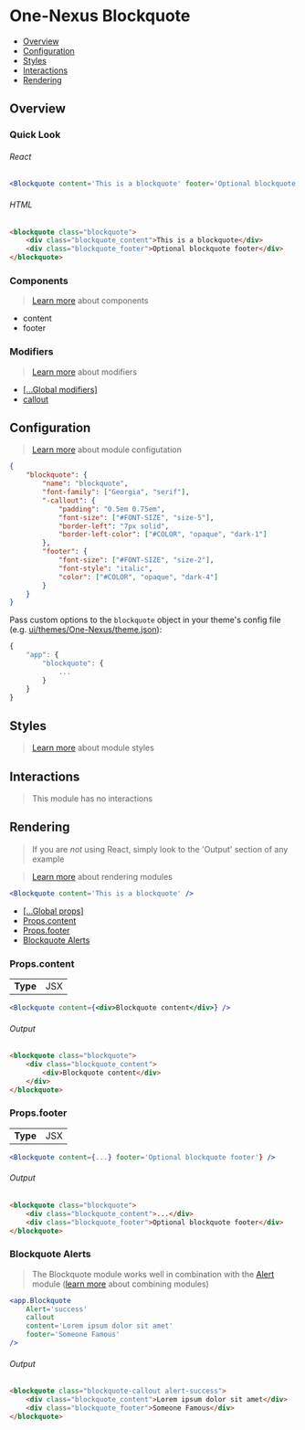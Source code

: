 # One-Nexus Blockquote

* [Overview](#overview)
* [Configuration](#configuration)
* [Styles](#styles)
* [Interactions](#interactions)
* [Rendering](#rendering)

## Overview

### Quick Look

###### React

```jsx
<Blockquote content='This is a blockquote' footer='Optional blockquote footer' />
```

###### HTML

```html
<blockquote class="blockquote">
    <div class="blockquote_content">This is a blockquote</div>
    <div class="blockquote_footer">Optional blockquote footer</div>
</blockquote>
```

### Components

> [Learn more](https://github.com/esr360/One-Nexus/wiki/Components) about components

* content
* footer

### Modifiers

> [Learn more](https://github.com/esr360/One-Nexus/wiki/Modifiers) about modifiers

* [[...Global modifiers]](https://github.com/esr360/One-Nexus/wiki/Global-Modifiers)
* [callout](#configuration)

## Configuration

> [Learn more](https://github.com/esr360/One-Nexus/wiki/Module-Configuration) about module configutation

```json
{
    "blockquote": {
        "name": "blockquote",
        "font-family": ["Georgia", "serif"],
        "-callout": {
            "padding": "0.5em 0.75em",
            "font-size": ["#FONT-SIZE", "size-5"],
            "border-left": "7px solid",
            "border-left-color": ["#COLOR", "opaque", "dark-1"]
        },
        "footer": {
            "font-size": ["#FONT-SIZE", "size-2"],
            "font-style": "italic",
            "color": ["#COLOR", "opaque", "dark-4"]
        }
    }
}
```

Pass custom options to the `blockquote` object in your theme's config file (e.g. [ui/themes/One-Nexus/theme.json](../../../themes/One-Nexus/theme.json)):

```js
{
    "app": {
        "blockquote": {
            ...
        }
    }
}
```

## Styles

> [Learn more](https://github.com/esr360/One-Nexus/wiki/Styling-a-module) about module styles

## Interactions

> This module has no interactions

## Rendering

> If you are *not* using React, simply look to the 'Output' section of any example

> [Learn more](https://github.com/esr360/One-Nexus/wiki/Rendering-a-module) about rendering modules

```jsx
<Blockquote content='This is a blockquote' />
```

* [[...Global props]](https://github.com/esr360/One-Nexus/wiki/Rendering-a-module#global-props)
* [Props.content](#propscontent)
* [Props.footer](#propsfooter)
* [Blockquote Alerts](#blockquote-alerts)

### Props.content

<table>
    <tr>
        <td><b>Type</b></td>
        <td>JSX</td>
    </tr>
</table>

```jsx
<Blockquote content={<div>Blockquote content</div>} />
```

###### Output

```html
<blockquote class="blockquote">
    <div class="blockquote_content">
        <div>Blockquote content</div>
    </div>
</blockquote>
```

### Props.footer

<table>
    <tr>
        <td><b>Type</b></td>
        <td>JSX</td>
    </tr>
</table>

```jsx
<Blockquote content={...} footer='Optional blockquote footer'} />
```

###### Output

```html
<blockquote class="blockquote">
    <div class="blockquote_content">...</div>
    <div class="blockquote_footer">Optional blockquote footer</div>
</blockquote>
```

### Blockquote Alerts

> The Blockquote module works well in combination with the [Alert](https://github.com/esr360/One-Nexus/tree/master/src/ui/modules/elements/alert) module ([learn more](https://github.com/esr360/One-Nexus/wiki/Rendering-a-module#combining-modules) about combining modules)

```jsx
<app.Blockquote 
    Alert='success' 
    callout 
    content='Lorem ipsum dolor sit amet' 
    footer='Someone Famous'
/>
```

###### Output

```html
<blockquote class="blockquote-callout alert-success">
    <div class="blockquote_content">Lorem ipsum dolor sit amet</div>
    <div class="blockquote_footer">Someone Famous</div>
</blockquote>
```